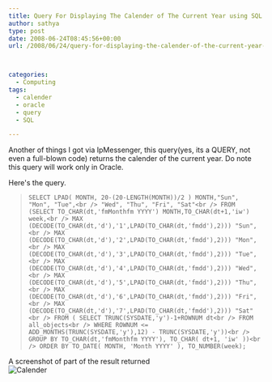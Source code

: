 ```yaml
---
title: Query For Displaying The Calender of The Current Year using SQL
author: sathya
type: post
date: 2008-06-24T08:45:56+00:00
url: /2008/06/24/query-for-displaying-the-calender-of-the-current-year-using-sql/



categories:
  - Computing
tags:
  - calender
  - oracle
  - query
  - SQL

---
```

Another of things I got via IpMessenger, this query(yes, its a QUERY, not even a full-blown code) returns the calender of the current year. Do note this query will work only in Oracle.

Here's the query.  
<!--more-->

> `SELECT LPAD( MONTH, 20-(20-LENGTH(MONTH))/2 ) MONTH,"Sun", "Mon", "Tue",<br />
"Wed", "Thu", "Fri", "Sat"<br />
FROM (SELECT TO_CHAR(dt,'fmMonthfm YYYY') MONTH,TO_CHAR(dt+1,'iw') week,<br />
MAX (DECODE(TO_CHAR(dt,'d'),'1',LPAD(TO_CHAR(dt,'fmdd'),2))) "Sun",<br />
MAX (DECODE(TO_CHAR(dt,'d'),'2',LPAD(TO_CHAR(dt,'fmdd'),2))) "Mon",<br />
MAX (DECODE(TO_CHAR(dt,'d'),'3',LPAD(TO_CHAR(dt,'fmdd'),2))) "Tue",<br />
MAX (DECODE(TO_CHAR(dt,'d'),'4',LPAD(TO_CHAR(dt,'fmdd'),2))) "Wed",<br />
MAX (DECODE(TO_CHAR(dt,'d'),'5',LPAD(TO_CHAR(dt,'fmdd'),2))) "Thu",<br />
MAX (DECODE(TO_CHAR(dt,'d'),'6',LPAD(TO_CHAR(dt,'fmdd'),2))) "Fri",<br />
MAX (DECODE(TO_CHAR(dt,'d'),'7',LPAD(TO_CHAR(dt,'fmdd'),2))) "Sat"<br />
FROM ( SELECT TRUNC(SYSDATE,'y')-1+ROWNUM dt<br />
FROM all_objects<br />
WHERE ROWNUM <= ADD_MONTHS(TRUNC(SYSDATE,'y'),12) - TRUNC(SYSDATE,'y'))<br />
GROUP BY TO_CHAR(dt,'fmMonthfm YYYY'), TO_CHAR( dt+1, 'iw' ))<br />
ORDER BY TO_DATE( MONTH, 'Month YYYY' ), TO_NUMBER(week);`

A screenshot of part of the result returned  
![Calender][1]  


 [1]: https://img46.imageshack.us/img46/3879/calenderpngeo2.png
